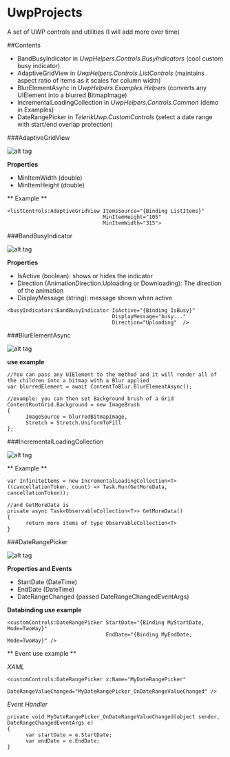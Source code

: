 # UwpProjects
A set of UWP controls and utilities (I will add more over time)

##Contents
* BandBusyIndicator in *UwpHelpers.Controls.BusyIndicators* (cool custom busy indicator)
* AdaptiveGridView in *UwpHelpers.Controls.ListControls* (maintains aspect ratio of items as it scales for column width)
* BlurElementAsync in *UwpHelpers.Examples.Helpers* (converts any UIElement into a blurred BitmapImage)
* IncrementalLoadingCollection in *UwpHelpers.Controls.Common* (demo in Examples)
* DateRangePicker in *TelerikUwp.CustomControls* (select a date range with start/end overlap protection)


###AdaptiveGridView

![alt tag](https://i.gyazo.com/8b4eda7cd246474d4e7ec4262aecc82b.gif)


**Properties**
* MinItemWidth (double)
* MinItemHeight (double)


** Example **
```
<listControls:AdaptiveGridView ItemsSource="{Binding ListItems}"
                               MinItemHeight="105"
                               MinItemWidth="315">

```


###BandBusyIndicator

![alt tag](https://i.gyazo.com/ba631921317b4f8a5a51b3506e9f53ff.gif)


**Properties**

* IsActive (boolean): shows or hides the indicator
* Direction (AnimationDirection.Uploading or Downloading): The direction of the animation
* DisplayMessage (string): message shown when active


```
<busyIndicators:BandBusyIndicator IsActive="{Binding IsBusy}"
                                  DisplayMessage="busy..."
                                  Direction="Uploading"  />
```

###BlurElementAsync

![alt tag](https://i.gyazo.com/b1ef38ded3e6428e607595d8638bb88f.gif)


**use example**

```
//You can pass any UIElement to the method and it will render all of the children into a bitmap with a Blur applied
var blurredElement = await ContentToBlur.BlurElementAsync();

//example: you can then set Background brush of a Grid
ContentRootGrid.Background = new ImageBrush
{
      ImageSource = blurredBitmapImage,
      Stretch = Stretch.UniformToFill
};
```

###IncrementalLoadingCollection

![alt tag](https://i.gyazo.com/450b257a52ece99e59052af9ff28d825.gif)


** Example **
```
var InfiniteItems = new IncrementalLoadingCollection<T>((cancellationToken, count) => Task.Run(GetMoreData, cancellationToken));

//and GetMoreData is
private async Task<ObservableCollection<T>> GetMoreData()
{
      return more items of type ObservableCollection<T>
}

```

###DateRangePicker

![alt tag](https://i.gyazo.com/985e926ed201a7991aee4c4110bacbcc.gif)



**Properties and Events**
* StartDate (DateTime)
* EndDate (DateTime)
* DateRangeChanged (passed DateRangeChangedEventArgs)


**Databinding use example**

```
<customControls:DateRangePicker StartDate="{Binding MyStartDate, Mode=TwoWay}"
                                EndDate="{Binding MyEndDate, Mode=TwoWay}" />
```


** Event use example **


*XAML*

```
<customControls:DateRangePicker x:Name="MyDateRangePicker"
                                DateRangeValueChanged="MyDateRangePicker_OnDateRangeValueChanged" />
```


*Event Handler*

```
private void MyDateRangePicker_OnDateRangeValueChanged(object sender, DateRangeChangedEventArgs e)
{
      var startDate = e.StartDate;
      var endDate = e.EndDate;
}
```

